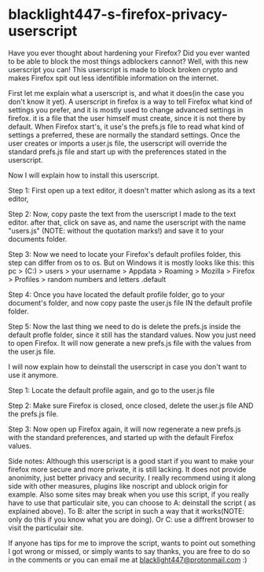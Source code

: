 # blacklight447-s-firefox-privacy-userscript
Have you ever thought about hardening your Firefox? 
Did you ever wanted to be able to block the most things adblockers cannot? Well, with this new userscript you can!
This userscript is made to block broken crypto and makes Firefox spit out less identifible information on the internet.


First let me explain what a userscript is, and what it does(in the case you don't know it yet).
A userscript in firefox is a way to tell Firefox what kind of settings you prefer, and it is mostly used to change advanced settings in firefox.
it is a file that the user himself must create, since it is not there by default.
When Firefox start's, it use's the prefs.js file to read what kind of settings a preferred, 
these are normally the standard settings.
Once the user creates or imports a user.js file, the userscript 
will override the standard prefs.js file and start up with the preferences stated in the userscript.

Now I will explain how to install this userscript.

Step 1: First open up a text editor, it doesn't matter which aslong as its a text editor,  

Step 2: Now, copy paste the text from the userscript I made to the text editor. 
        after that, click on save as, and name the userscript with the name "users.js" (NOTE: without the quotation marks!)
        and save it to your documents folder.

Step 3: Now we need to locate your Firefox's default profiles folder, this step can differ from os to os. 
        But on Windows it is mostly looks like this: 
        this pc > (C:) > users > your username > Appdata > Roaming > Mozilla > Firefox > Profiles > random numbers and letters .default

Step 4: Once you have located the default profile folder, go to your document's folder, 
        and now copy paste the user.js file IN the default profile folder.

Step 5: Now the last thing we need to do is delete the prefs.js inside the default profle folder, since it still has the standard values.
        Now you just need to open Firefox. It will now generate a new prefs.js file with the values from the user.js file.


I will now explain how to deinstall the userscript in case you don't want to use it anymore.

Step 1: Locate the default profile again, and go to the user.js file

Step 2: Make sure Firefox is closed, once closed, delete the user.js file AND the prefs.js file.

Step 3: Now open up Firefox again, it will now regenerate a new prefs.js with the standard preferences, 
        and started up with the default Firefox values.

Side notes:
Although this userscript is a good start if you want to make your firefox more secure and more private, it is still lacking.
It does not provide anonimity, just better privacy and security. I really recommend using it along side with other measures, 
plugins like noscript and ublock origin for example.
Also some sites may break when you use this script, if you really have to use that particulair site, you can choose to A: deinstall the script ( as explained above).
To B: alter the script in such a way that it works(NOTE: only do this if you know what you are doing).
Or C: use a diffrent browser to visit the particulair site.

If anyone has tips for me to improve the script, wants to point out something I got wrong or missed, or simply wants to say thanks,
you are free to do so in the comments or you can email me at blacklight447@protonmail.com :) 
